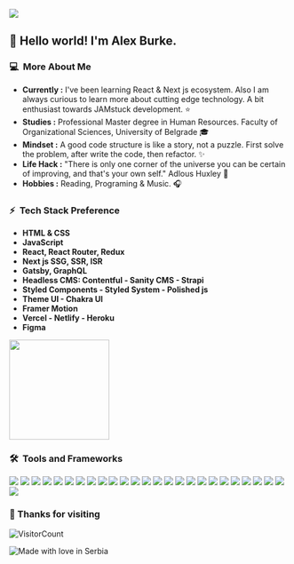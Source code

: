 <p align="left"><img src="https://i.imgur.com/A6bWGFl.gif"/></p>

## 👋 Hello world! I'm Alex Burke.
<!--
<p align="left">
<a href="https://www.yoursite.vercel.app" target="_blank"><img alt="Website" src="https://img.shields.io/badge/Website-www.yoursite.vercel.app-orange?style=flat-square&logo=google-chrome"></a>
<a href="https://www.linkedin.com/in/yourlinkedin/" target="_blank"><img alt="LinkedIn" src="https://img.shields.io/badge/LinkedIn-@yourlinkedin-orange?style=flat-square&logo=linkedin"></a>
<a href="mailto:yourmail@gmail.com"><img alt="Email" src="https://img.shields.io/badge/Email-yourmail@gmail.com-orange?style=flat-square&logo=gmail"></a>
</p>


<img align='right' src="https://media.giphy.com/media/M9gbBd9nbDrOTu1Mqx/giphy.gif" width="230">

-->




### 💻 &nbsp;More About Me

-  **Currently :** I've been learning React & Next js ecosystem. Also I am always curious to learn more about cutting edge technology. A bit enthusiast towards    JAMstuck development. :star:  
-  **Studies :** Professional Master degree in Human Resources. Faculty of Organizational Sciences, University of Belgrade 🎓
-  **Mindset :** A good code structure is like a story, not a puzzle. First solve the problem, after write the code, then refactor. :sparkles: 
-  **Life Hack :** "There is only one corner of the universe you can be certain of improving, and that's your own self."  Adlous Huxley :dart: 
-  **Hobbies :** Reading, Programing & Music. :headphones:

### ⚡ &nbsp;Tech Stack Preference

- **HTML & CSS**
- **JavaScript**
- **React, React Router, Redux**
- **Next js SSG, SSR, ISR**
- **Gatsby, GraphQL**
- **Headless CMS: Contentful - Sanity CMS - Strapi**
- **Styled Components - Styled System - Polished js**
- **Theme UI - Chakra UI**
- **Framer Motion**
- **Vercel - Netlify - Heroku**
- **Figma**

<!-- <p>
<img src="https://komarev.com/ghpvc/?username=manitu85&color=orange" alt="manitu85" />
<img src="https://img.shields.io/github/followers/manitu85?label=Follow" style=" float:left, margin-left:10px" />
</p> -->

<!-- 
<a href="https://github.com/AVS1508">
  <img height="180em" src="https://github-readme-stats.vercel.app/api?username=manitu85&show_icons=true&title_color=fff&icon_color=79ff97&text_color=9f9f9f&bg_color=21262d" 002b19 />
</a> -->

<a href="https://github.com/AVS1508">
  <img height="180em" src="https://github-readme-stats.vercel.app/api?username=manitu85&show_icons=true&title_color=03fc90&icon_color=03fc90&text_color=03fc90&bg_color=21262d" />
</a>

### 🛠 &nbsp;Tools and Frameworks

<p align="left" />
<img src = "https://img.shields.io/badge/-HTML5-E34F26?style=flat-square&logo=html5&logoColor=white"> 
<img src = "https://img.shields.io/badge/-CSS3-1572B6?style=flat-square&logo=css3&logoColor=white">
<img src="https://img.shields.io/badge/-Sass-cc6699?style=flat-square&logo=sass&logoColor=ffffff">
<img src="https://img.shields.io/badge/-JavaScript-eed718?style=flat-square&logo=javascript&logoColor=ffffff">
<img src="https://img.shields.io/badge/-React-000000?style=flat-square&logo=react&logoColor=00c8ff">
<img src="https://img.shields.io/badge/-Redux-black?style=flat-square&logo=Redux">
<img src="https://img.shields.io/badge/-Next-black?style=flat-square&logo=Next.js">
<img src="https://img.shields.io/badge/-GraphQL-e535ab?style=flat-square&logo=graphql&logoColor=FFFFFF">
<img src="https://img.shields.io/badge/-Firebase-FFA611?style=flat-square&logo=firebase&logoColor=FFFFFF">
<img src="https://img.shields.io/badge/-Node.js-3C873A?style=flat-square&logo=Node.js&logoColor=white">
<img src="https://img.shields.io/badge/-Express.js-787878?style=flat-square">
<img src="https://img.shields.io/badge/-Progressive Web Apps-5A0FC8?style=flat-square">
<img src="https://img.shields.io/badge/-Webpack-black?style=flat-square&logo=Webpack&logoColor=gray">
<img src="https://img.shields.io/badge/-Markdown-333333?style=flat-square&logo=markdown">
<img src="https://img.shields.io/badge/-Material_UI-black?style=flat-square&logo=material-ui">
<img src="http://img.shields.io/badge/-Git-F1502F?style=flat-square&logo=git&logoColor=FFFFFF">
<img src="http://img.shields.io/badge/-Github-000000?style=flat-square&logo=github&logoColor=FFFFFF">
<img src="https://img.shields.io/badge/-GitLab-FCA121?style=flat-squaret&logo=gitlab&logoColor=FFFFFF">
<img src="https://img.shields.io/badge/-Jira-222222?style=flat-square&logo=jira-software&logoColor=white&logoColor=0052CC">
<img src="http://img.shields.io/badge/-VS%20Code-007ACC?style=flat-square&logo=visual%20studio%20code&logoColor=white">
<img src="https://img.shields.io/badge/-Netlify-black?style=flat-square&logo=netlify">
<img src="http://img.shields.io/badge/-Vercel-black?style=flat-square&logo=vercel&logoColor=white">
<img src="http://img.shields.io/badge/-Heroku-430098?style=flat-square&logo=heroku&logoColor=white">
<img src="https://img.shields.io/badge/-Ubuntu-black?style=flat-square&logo=ubuntu">
<img src="http://img.shields.io/badge/-Abode%20XD-e535ab?style=flat-square&logo=adobe-XD&logoColor=ffffff">
<img src="http://img.shields.io/badge/-Figma-30333c?style=flat-square&logo=figma&logoColor=ffffff">
</p>

### 💖 Thanks for visiting
![VisitorCount](https://profile-counter.glitch.me/manitu85/count.svg)

<img src="https://madewithlove.now.sh/rs?heart=true&colorA=%23c6363c&colorB=%230c4076" alt="Made with love in Serbia">

<!--
![Figma](http://img.shields.io/badge/-Figma-30333c?style=flat-square&logo=figma&logoColor=ffffff)
![Adobe XD](http://img.shields.io/badge/-Abode%20XD-fe61f6?style=flat-square&logo=adobe-XD&logoColor=ffffff)
-->

<!-- <img src="https://madewithlove.now.sh/rs?colorA=%23c6363c&colorB=%230c4076" alt="Made with love in Serbia"> -->

<!-- 
<p align='right'>
  <img src="https://media.giphy.com/media/jpVnC65DmYeyRL4LHS/giphy.gif" width="20%">
</p> 
-->

<!-- 
<img src="https://img.shields.io/badge/-Bootstrap-563D7C?style=flat-square&logo=bootstrap&logoColor=white">
-->

<!--  [![Matrix SVG](https://raw.githubusercontent.com/rodrigograca31/rodrigograca31/master/matrix.svg)](https://www.youtube.com/watch?v=SDkAGkd4NLc) -->



<!-- <em><b>I love to make friends.</b> so if you want to say <b>hi, I'll be happy to meet you more!</b> 😊</em> -->


<!-- - **Material UI - Reactstrap** -->




